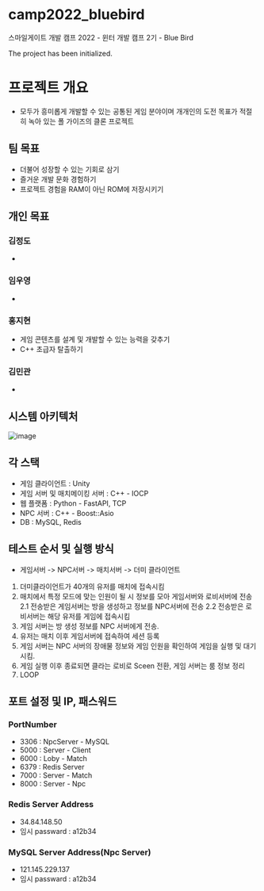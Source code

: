 # camp2022_bluebird
스마일게이트 개발 캠프 2022 - 윈터 개발 캠프 2기 - Blue Bird

The project has been initialized.


# 프로젝트 개요
- 모두가 흥미롭게 개발할 수 있는 공통된 게임 분야이며 개개인의 도전 목표가 적절히 녹아 있는 폴 가이즈의 클론 프로젝트

## 팀 목표
- 더불어 성장할 수 있는 기회로 삼기
- 즐거운 개발 문화 경험하기
- 프로젝트 경험을 RAM이 아닌 ROM에 저장시키기

## 개인 목표
### 김정도
- 

### 임우영
-

### 홍지현
- 게임 콘텐츠를 설계 및 개발할 수 있는 능력을 갖추기
- C++ 초급자 탈출하기

### 김민관
- 

## 시스템 아키텍처
![image](https://user-images.githubusercontent.com/48054868/221210118-c19a660d-947e-46a3-a76d-bee3a08def3e.png)

## 각 스택
- 게임 클라이언트 : Unity
- 게임 서버 및 매치메이킹 서버 : C++ - IOCP
- 웹 플랫폼 : Python - FastAPI, TCP
- NPC 서버 : C++ - Boost::Asio
- DB : MySQL, Redis

## 테스트 순서 및 실행 방식
- 게임서버 -> NPC서버 -> 매치서버 -> 더미 클라이언트
1. 더미클라이언트가 40개의 유저를 매치에 접속시킴
2. 매치에서 특정 모드에 맞는 인원이 될 시 정보를 모아 게임서버와 로비서버에 전송
  2.1 전송받은 게임서버는 방을 생성하고 정보를 NPC서버에 전송
  2.2 전송받은 로비서버는 해당 유저를 게임에 접속시킴
3. 게임 서버는 방 생성 정보를 NPC 서버에게 전송.
4. 유저는 매치 이후 게임서버에 접속하여 세션 등록
5. 게임 서버는 NPC 서버의 장애물 정보와 게임 인원을 확인하여 게임을 실행 및 대기시킴.
6. 게임 실행 이후 종료되면 클라는 로비로 Sceen 전환, 게임 서버는 룸 정보 정리
7. LOOP

## 포트 설정 및 IP, 패스워드
### PortNumber
- 3306 : NpcServer - MySQL
- 5000 : Server - Client
- 6000 : Loby - Match
- 6379 : Redis Server
- 7000 : Server - Match
- 8000 : Server - Npc

### Redis Server Address
- 34.84.148.50
- 임시 passward : a12b34

### MySQL Server Address(Npc Server)
- 121.145.229.137
- 임시 passward : a12b34

